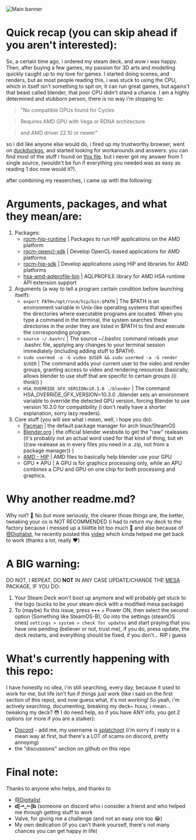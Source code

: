 ![Main banner](https://i.imgur.com/gVE5Qt0.png)

# Quick recap (you can skip ahead if you aren't interested):

So, a certain time ago, i ordered my steam deck, and wow i was happy. Then, after buying a few games, my passion for 3D arts and modelling quickly caught up to my love for games.
I started doing scenes, and renders, but as most people reading this, i was stuck to using the CPU, which in itself isn't something to spit on, it can run great games,
but agains't that beast called blender, that poor CPU didn't stand a chance. I am a highly determined and stubborn person, there is no way i'm stopping to:

> "No compatible GPUs found for Cycles

> Requires AMD GPU with Vega or RDNA architecture

> and AMD driver 22.10 or newer"

so i did like anyone else would do, i fired up my trustworthy browser, went on [duckduckgo](https://www.duckduckgo.com), and started looking for workarounds and answers.
you can find most of the stuff i found on [this file](useless%20unformated%20files/GPU%20rendering%20on%20steam%20deck.txt). but i never got my answer from 1 single source,
(wouldn't be fun if everything you needed was as easy as reading 1 doc now would it?).

after combining my reaserches, i came up with the following:

# Arguments, packages, and what they mean/are:

1. Packages:
   * [rocm-hip-runtime](https://archlinux.org/packages/extra/any/rocm-hip-runtime/) | Packages to run HIP applications on the AMD platform
   * [rocm-opencl-sdk](https://archlinux.org/packages/extra/any/rocm-opencl-sdk/) | Develop OpenCL-based applications for AMD platforms
   * [rocm-hip-sdk](https://archlinux.org/packages/extra/any/rocm-hip-sdk/) | Develop applications using HIP and libraries for AMD platforms
   * [hsa-amd-aqlprofile-bin](https://archlinux.org/packages/extra/x86_64/hsa-amd-aqlprofile-bin/) | AQLPROFILE library for AMD HSA runtime API extension support
2. Arguments (a way to tell a program certain condition before launching itself):
   * `export PATH=/opt/rocm/hip/bin:$PATH` | The $PATH is an environment variable in Unix-like operating systems that specifies the directories where   executable programs are located. When you type a command in the terminal, the system searches these directories in the order they are listed in $PATH to find and execute the corresponding program.
   * `source ~/.bashrc` | The source ~/.bashrc command reloads your .bashrc file, applying any changes to your terminal session immediately (including adding stuff to $PATH).
   * `sudo usermod -a -G video $USER && sudo usermod -a -G render $USER` | The command adds your current user to the video and render groups, granting access to video and rendering resources (basically, allows blender to use stuff that are specific to certain groups ((i think)) )
   * `HSA_OVERRIDE_GFX_VERSION=10.3.0 ./blender` | The command HSA_OVERRIDE_GFX_VERSION=10.3.0 ./blender sets an environment variable to override the detected GPU version, forcing Blender to use version 10.3.0 for compatibility (i don't really have a shorter explanation, sorry lazy readers).
3. Core stuff (you will see what i mean, well, i hope you do):
   * [Pacman](https://pacman.archlinux.page) | the default package manager for arch linux/SteamOS
   * [Blender.org](https://www.blender.org) | the official blender wesbsite to get the "raw" realeases (it's probably not an actual word used for that kind of thing, but eh ((raw realease as in every files you need in a .zip, not from a package manager)) )
   * [AMD - HIP](https://rocm.docs.amd.com/projects/HIP/en/latest/index.html) | AMD files to basically help blender use your GPU
   * GPU ≠ APU | A GPU is for graphics processing only, while an APU combines a CPU and GPU on one chip for both processing and graphics.

# Why another readme.md?
Why not? :monocle_face: No but more seriously, the clearer those things are, the better, tweaking your os is NOT RECOMMENDED (i had to return my deck to the factory because i messed up a liiiiittle bit too much :grimacing:
and also because of [@Digitalist](https://www.youtube.com/@3Digitalist), he recently posted this [video](https://www.youtube.com/watch?v=gAvdmQE1Gbo) which kinda helped me get back to work (thanks a lot, really 	:heart:)

# A **BIG** warning:
DO NOT, I REPEAT, DO **NOT** IN ANY CASE UPDATE/CHANGE THE [MESA](https://github.com/ValveSoftware/steamos_mesa) PACKAGE, IF YOU DO:

1. Your Steam Deck won't boot up anymore and will probably get stuck to the logo (sucks to be your steam deck with a modified mesa package)
2. To (maybe) fix this issue, press ••• + Power ON, then select the second option (Something like SteamOS-B), Go into the settings (steamOS ones) `settings > system > check for updates` and start praying that you have one pending (believer or not, trust me), if you do, press update, the deck restarts, and everything should be fixed, if you don't... RIP i guess

# What's currently happening with this repo:
I have honestly no idea, i'm still searching, every day, because it used to work for me, but life isn't fun if things just work (like i said on the first section of this repo), and now guess what, it's not working! So yeah, i'm actively searching, documenting, breaking my deck~ huuu, i mean... tweaking my deck? :flushed:
I do need help, so if you have ANY info, you got 2 options (or more if you are a stalker):
- [Discord](https://discord.com) - add me, my username is [splatchoot](https://discord.com/invite/bjBkFVVH) (i'm sorry if i reply in a mean way at first, but there's a LOT of scams on discord, pretty annoying)
- the "discussions" section on github on this repo

# Final note:

Thanks to anyone who helps, and thanks to 
- [@Digitalist](https://www.youtube.com/@3Digitalist)
- **d[⇀_↼]b** (someone on discord who i consider a friend and who helped me through getting stuff to work
- Valve, for giving me a challenge (and not an easy one too :joy:)
- My own dedication (if you can't thank yourself, there's not many chances you can get happy in life)
